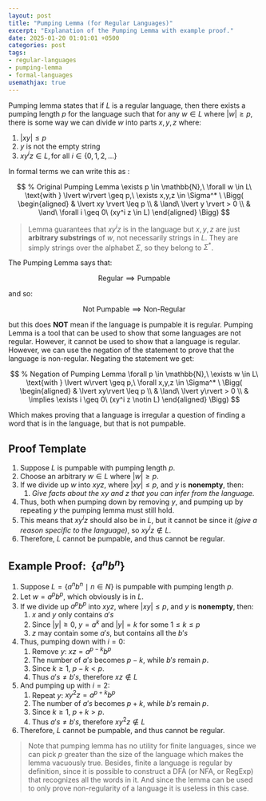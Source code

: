 ```yaml
---
layout: post
title: "Pumping Lemma (for Regular Languages)"
excerpt: "Explanation of the Pumping Lemma with example proof."
date: 2025-01-20 01:01:01 +0500
categories: post
tags:
- regular-languages
- pumping-lemma
- formal-languages
usemathjax: true
---
```


Pumping lemma states that if $L$ is a regular language, then there exists a pumping length $p$ for the language such that for any $w \in L$ where $\lvert w \rvert \ge p$, there is some way we can divide $w$ into parts $x,y,z$ where:

1. $\lvert xy \rvert  \le p$
2. $y\ \text{is not the empty string}$
3. $xy^{i}z \in L, \text{for all}\ i \in \{0, 1, 2, \dots \}$

In formal terms we can write this as :

$$
% Original Pumping Lemma
\exists p \in \mathbb{N},\ \forall w \in L\ \text{with } \lvert w\rvert  \geq p,\ \exists x,y,z \in \Sigma^* \ \Bigg( 
\begin{aligned} 
& \lvert xy \rvert  \leq p \\ 
& \land\ \lvert y \rvert  > 0 \\ 
& \land\ \forall i \geq 0\ (xy^i z \in L) 
\end{aligned} 
\Bigg)
$$

> Lemma guarantees that $xy^{i}z$ is in the language but $x, y, z$ are just **arbitrary substrings** of $w$, not necessarily strings in $L$. They are simply strings over the alphabet $\Sigma$, so they belong to $\Sigma^*$.

The Pumping Lemma says that:

$$
\text{Regular} \implies \text{Pumpable}
$$

and so:

$$
\text{Not Pumpable} \implies \text{Non-Regular}
$$

but this does **NOT** mean if the language is pumpable it is regular. Pumping Lemma is a tool that can be used to show that some languages are not regular. However, it cannot be used to show that a language is regular. However, we can use the negation of the statement to prove that the language is non-regular. Negating the statement we get:

$$
% Negation of Pumping Lemma
\forall p \in \mathbb{N},\ \exists w \in L\ \text{with } \lvert w\rvert  \geq p,\ \forall x,y,z \in \Sigma^* \ \Bigg( 
\begin{aligned} 
& \lvert xy\rvert  \leq p \\ 
& \land\ \lvert y\rvert  > 0 \\ 
& \implies \exists i \geq 0\ (xy^i z \notin L) 
\end{aligned} 
\Bigg)
$$

Which makes proving that a language is irregular a question of finding a word that is in the language, but that is not pumpable.

## Proof Template

1. Suppose $L$ is pumpable with pumping length $p$.
2. Choose an arbitrary $w \in L$ where $\lvert w\rvert  \ge p$.
3. If we divide up $w$ into $xyz$, where $\lvert xy\rvert  \le p$, and $y$ is **nonempty**, then:
	1. *Give facts about the $xy$ and $z$ that you can infer from the language.*
4. Thus, both when pumping down by removing $y$, and pumping up by repeating $y$ the pumping lemma must still hold.
5. This means that $xy^{i}z$ should also be in $L$, but it cannot be since it *(give a reason specific to the language)*, so $xy^{i} z \notin L$.
6. Therefore, $L$ cannot be pumpable, and thus cannot be regular.

## Example Proof:  $\{a^{n} b^{n}\}$

1. Suppose $L = \{a^{n}b^{n}\ \mid\ n \in N\}$ is pumpable with pumping length $p$.
2. Let $w = a^{p}b^{p}$, which obviously is in $L$.
3. If we divide up $a^{p}b^{p}$ into $xyz$, where $\lvert xy\rvert  \le p$, and $y$ is **nonempty**, then:
	1. $x$ and $y$ only contains $a's$
	2. Since $\lvert y\rvert  \ge 0$, $y = a^{k}\ \text{and}\ \lvert y\rvert  = k$ for some $1 \le k \le p$
	3. $z$ may contain some $a's$, but contains all the $b's$
4. Thus, pumping down with $i = 0$:
	1. Remove $y$: $xz = a^{p−k}b^{p}$
	2. The number of $a's$ becomes $p − k$, while $b's$ remain $p$.
	3. Since $k \ge 1$, $p - k \lt p$.
	4. Thus $a's \neq b's$, therefore $xz \notin L$
5. And pumping up with $i = 2$:
	1. Repeat $y$: $xy^{2}z = a^{p+k}b^{p}$
	2. The number of $a's$ becomes $p + k$, while $b's$ remain $p$.
	3. Since $k \ge 1$, $p + k \gt p$.
	4. Thus $a's \neq b's$, therefore $xy^{2}z \notin L$
6. Therefore, $L$ cannot be pumpable, and thus cannot be regular.

> Note that pumping lemma has no utility for finite languages, since we can pick $p$ greater than the size of the language which makes the lemma vacuously true. Besides, finite a language is regular by definition, since it is possible to construct a DFA (or NFA, or RegExp) that recognizes all the words in it. And since the lemma can be used to only prove non-regularity of a language it is useless in this case.
 